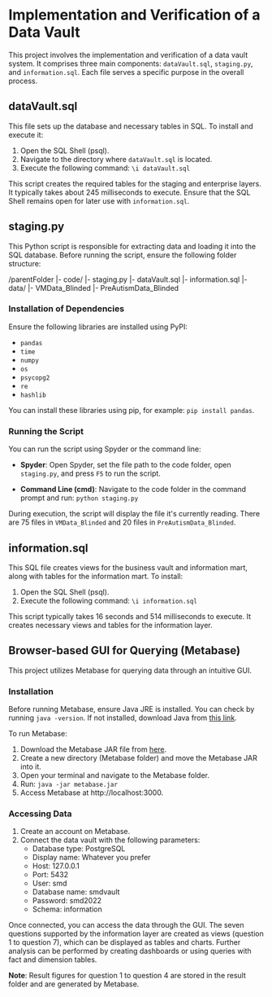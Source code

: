 
# Implementation and Verification of a Data Vault

This project involves the implementation and verification of a data vault system. It comprises three main components: `dataVault.sql`, `staging.py`, and `information.sql`. Each file serves a specific purpose in the overall process.

## dataVault.sql

This file sets up the database and necessary tables in SQL. To install and execute it:

1. Open the SQL Shell (psql).
2. Navigate to the directory where `dataVault.sql` is located.
3. Execute the following command: `\i dataVault.sql`

This script creates the required tables for the staging and enterprise layers. It typically takes about 245 milliseconds to execute. Ensure that the SQL Shell remains open for later use with `information.sql`.

## staging.py

This Python script is responsible for extracting data and loading it into the SQL database. Before running the script, ensure the following folder structure:

/parentFolder
|- code/
   |- staging.py
|- dataVault.sql
|- information.sql
|- data/
   |- VMData_Blinded
   |- PreAutismData_Blinded

### Installation of Dependencies

Ensure the following libraries are installed using PyPI:

- `pandas`
- `time`
- `numpy`
- `os`
- `psycopg2`
- `re`
- `hashlib`

You can install these libraries using pip, for example: `pip install pandas`.

### Running the Script

You can run the script using Spyder or the command line:

- **Spyder**: Open Spyder, set the file path to the code folder, open `staging.py`, and press `F5` to run the script.
  
- **Command Line (cmd)**: Navigate to the code folder in the command prompt and run: `python staging.py`

During execution, the script will display the file it's currently reading. There are 75 files in `VMData_Blinded` and 20 files in `PreAutismData_Blinded`.

## information.sql

This SQL file creates views for the business vault and information mart, along with tables for the information mart. To install:

1. Open the SQL Shell (psql).
2. Execute the following command: `\i information.sql`

This script typically takes 16 seconds and 514 milliseconds to execute. It creates necessary views and tables for the information layer.

## Browser-based GUI for Querying (Metabase)

This project utilizes Metabase for querying data through an intuitive GUI.

### Installation

Before running Metabase, ensure Java JRE is installed. You can check by running `java -version`. If not installed, download Java from [this link](https://adoptium.net/).

To run Metabase:

1. Download the Metabase JAR file from [here](https://www.metabase.com/docs/latest/installation-and-operation/running-the-metabase-jar-file#2-download-metabase).
2. Create a new directory (Metabase folder) and move the Metabase JAR into it.
3. Open your terminal and navigate to the Metabase folder.
4. Run: `java -jar metabase.jar`
5. Access Metabase at http://localhost:3000.

### Accessing Data

1. Create an account on Metabase.
2. Connect the data vault with the following parameters:
   - Database type: PostgreSQL
   - Display name: Whatever you prefer
   - Host: 127.0.0.1
   - Port: 5432
   - User: smd
   - Database name: smdvault
   - Password: smd2022
   - Schema: information

Once connected, you can access the data through the GUI. The seven questions supported by the information layer are created as views (question 1 to question 7), which can be displayed as tables and charts. Further analysis can be performed by creating dashboards or using queries with fact and dimension tables.

**Note**: Result figures for question 1 to question 4 are stored in the result folder and are generated by Metabase.
